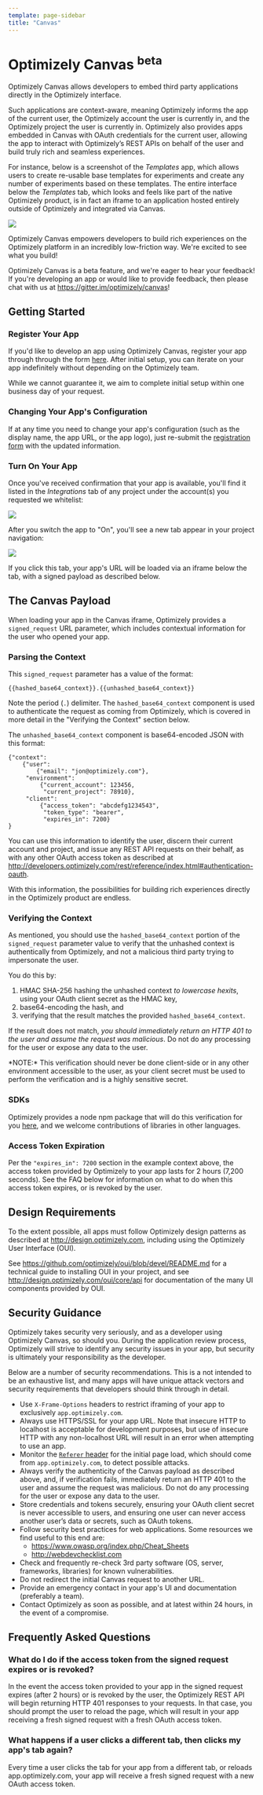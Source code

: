 ```yaml
---
template: page-sidebar
title: "Canvas"
---
```


# Optimizely Canvas <sup>beta</sup>

Optimizely Canvas allows developers to embed third party applications directly in the Optimizely interface.

Such applications are context-aware, meaning Optimizely informs the app of the current user, the Optimizely account the
user is currently in, and the Optimizely project the user is currently in. Optimizely also provides apps embedded in
Canvas with OAuth credentials for the current user, allowing the app to interact with Optimizely’s REST APIs on behalf
of the user and build truly rich and seamless experiences.

For instance, below is a screenshot of the *Templates* app, which allows users to create re-usable base templates for
experiments and create any number of experiments based on these templates. The entire interface below the *Templates*
tab, which looks and feels like part of the native Optimizely product, is in fact an iframe to an application hosted
entirely outside of Optimizely and integrated via Canvas.

<img src="/assets/img/canvas/templates_app_screenshot.png">

Optimizely Canvas empowers developers to build rich experiences on the Optimizely platform in an incredibly
low-friction way. We're excited to see what you build!

<div class="attention attention--warning push--bottom">
Optimizely Canvas is a beta feature, and we're eager to hear your feedback! If you're developing an app or
would like to provide feedback, then please chat with us at
<a href="https://gitter.im/optimizely/canvas" target="_blank">https://gitter.im/optimizely/canvas</a>!
</div>

## Getting Started

### Register Your App

If you'd like to develop an app using Optimizely Canvas, register your app through through the form
<a href="http://link.optimizely.com/canvas-registration-form" target="_blank">here</a>. After initial setup, you can
iterate on your app indefinitely without depending on the Optimizely team.

While we cannot guarantee it, we aim to complete initial setup within one business day of your request.

### Changing Your App's Configuration

If at any time you need to change your app's configuration (such as the display name, the app URL, or the app logo),
just re-submit the <a href="http://link.optimizely.com/canvas-registration-form" target="_blank">registration form</a>
with the updated information.

### Turn On Your App

Once you've received confirmation that your app is available, you'll find it listed in the *Integrations* tab of any
project under the account(s) you requested we whitelist:

<img src="/assets/img/canvas/turning_on_an_app.png">

After you switch the app to "On", you'll see a new tab appear in your project navigation:

<img src="/assets/img/canvas/templates_tab_closeup.png">

If you click this tab, your app's URL will be loaded via an iframe below the tab, with a signed payload as described
below.

## The Canvas Payload

When loading your app in the Canvas iframe, Optimizely provides a `signed_request` URL parameter, which includes
contextual information for the user who opened your app.

### Parsing the Context

This `signed_request` parameter has a value of the format:

```
{{hashed_base64_context}}.{{unhashed_base64_context}}
```

Note the period (`.`) delimiter. The `hashed_base64_context` component is used to authenticate the request as coming
from Optimizely, which is covered in more detail in the "Verifying the Context" section below.

The `unhashed_base64_context` component is base64-encoded JSON with this format:

```
{"context":
    {"user":
        {"email": "jon@optimizely.com"},
     "environment":
         {"current_account": 123456,
          "current_project": 78910},
     "client":
         {"access_token": "abcdefg1234543",
          "token_type": "bearer",
          "expires_in": 7200}
}
```

You can use this information to identify the user, discern their current account and project, and issue any REST API
requests on their behalf, as with any other OAuth access token as described at
http://developers.optimizely.com/rest/reference/index.html#authentication-oauth.

With this information, the possibilities for building rich experiences directly in the Optimizely product are endless.

### Verifying the Context

As mentioned, you should use the `hashed_base64_context` portion of the `signed_request` parameter value to verify that
the unhashed context is authentically from Optimizely, and not a malicious third party trying to impersonate the user.

You do this by:
1. HMAC SHA-256 hashing the unhashed context *to lowercase hexits*, using your OAuth client secret as the
   HMAC key,
2. base64-encoding the hash, and
3. verifying that the result matches the provided `hashed_base64_context`.

If the result does not match, *you should immediately return an HTTP 401 to the user and assume the request was
malicious*. Do not do any processing for the user or expose any data to the user.

<div class="attention attention--warning push--bottom">
*NOTE:* This verification should never be done client-side or in any other environment accessible to the user, as your
client secret must be used to perform the verification and is a highly sensitive secret.
</div>

### SDKs

Optimizely provides a node npm package that will do this verification for you
<a href="https://www.npmjs.com/package/optimizely-canvas-sdk" target="_blank">here</a>, and we welcome contributions
of libraries in other languages.

### Access Token Expiration

Per the `"expires_in": 7200` section in the example context above, the access token provided by Optimizely to your app
lasts for 2 hours (7,200 seconds). See the FAQ below for information on what to do when this access token expires, or
is revoked by the user.

## Design Requirements

To the extent possible, all apps must follow Optimizely design patterns as described at
http://design.optimizely.com, including using the Optimizely User Interface (OUI).

See https://github.com/optimizely/oui/blob/devel/README.md for a technical guide to installing OUI in your project,
and see http://design.optimizely.com/oui/core/api for documentation of the many UI components provided by OUI.

## Security Guidance

Optimizely takes security very seriously, and as a developer using Optimizely Canvas, so should you. During the
application review process, Optimizely will strive to identify any security issues in your app, but security is
ultimately your responsibility as the developer.

Below are a number of security recommendations. This is a not intended to be an exhaustive list, and many
apps will have unique attack vectors and security requirements that developers should think through in detail.

* Use `X-Frame-Options` headers to restrict iframing of your app to exclusively `app.optimizely.com`.
* Always use HTTPS/SSL for your app URL. Note that insecure HTTP to localhost is acceptable for development purposes,
  but use of insecure HTTP with any non-localhost URL will result in an error when attempting to use an app.
* Monitor the <a href="https://en.wikipedia.org/wiki/HTTP_referer" target="_blank">`Referer` header</a> for the
  initial page load, which should come from `app.optimizely.com`, to detect possible attacks.
* Always verify the authenticity of the Canvas payload as described above, and, if verification fails, immediately
  return an HTTP 401 to the user and assume the request was malicious. Do not do any processing for the user or
  expose any data to the user.
* Store credentials and tokens securely, ensuring your OAuth client secret is never accessible to users, and ensuring
  one user can never access another user’s data or secrets, such as OAuth tokens.
* Follow security best practices for web applications. Some resources we find useful to this end are:
  * https://www.owasp.org/index.php/Cheat_Sheets
  * http://webdevchecklist.com
* Check and frequently re-check 3rd party software (OS, server, frameworks, libraries) for known vulnerabilities.
* Do not redirect the initial Canvas request to another URL.
* Provide an emergency contact in your app's UI and documentation (preferably a team).
* Contact Optimizely as soon as possible, and at latest within 24 hours, in the event of a compromise.

## Frequently Asked Questions

### What do I do if the access token from the signed request expires or is revoked?

In the event the access token provided to your app in the signed request expires (after 2 hours) or is revoked by the
user, the Optimizely REST API will begin returning HTTP 401 responses to your requests. In that case, you should prompt
the user to reload the page, which will result in your app receiving a fresh signed request with a fresh OAuth access
token.

### What happens if a user clicks a different tab, then clicks my app's tab again?

Every time a user clicks the tab for your app from a different tab, or reloads app.optimizely.com, your app will
receive a fresh signed request with a new OAuth access token.
